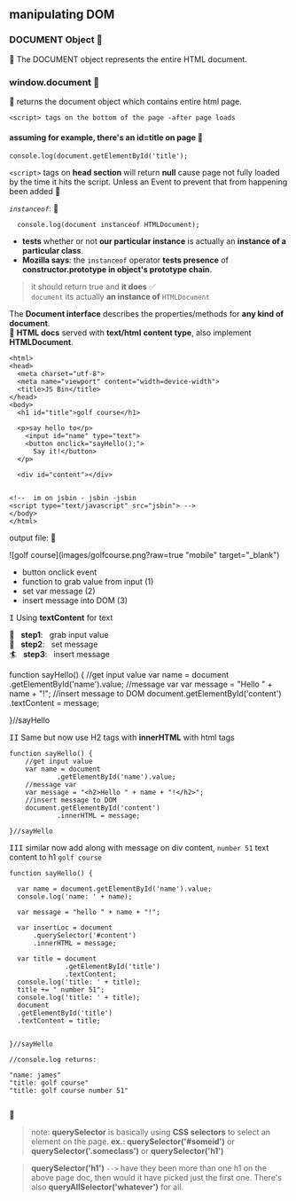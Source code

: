 ## manipulating DOM

### DOCUMENT Object :page_facing_up:
:full_moon_with_face: The DOCUMENT object represents the entire HTML document.

### window.document :page_facing_up:
:full_moon_with_face: returns the document object which contains entire html page.

````
<script> tags on the bottom of the page -after page loads
````
 
#### assuming for example, there's an id=title on page :vertical_traffic_light:

```
console.log(document.getElementById('title');
```


`<script>` tags on **head section** will return **null**
 cause page not fully loaded by the time it hits 
 the script. Unless an Event to prevent that from happening been added :round_pushpin:
 
 _`instanceof`_:  :barber:

````
  console.log(document instanceof HTMLDocument);
````  

- **tests** whether or not **our particular instance** is actually
   an **instance of a particular class**.
-  **Mozilla says**: the `instanceof` operator **tests presence**
  of **constructor.prototype in object's prototype chain**.


> it should return true and **it does** :white_check_mark:   
  `document` its actually **an instance of** `HTMLDocument`
 
The **Document interface** describes the properties/methods
  for **any kind of document**.         
:round_pushpin: **HTML docs** served with **text/html**
**content type**, also implement **HTMLDocument**.
  
````
<html>
<head>
  <meta charset="utf-8">
  <meta name="viewport" content="width=device-width">
  <title>JS Bin</title>
</head>
<body>
  <h1 id="title">golf course</h1>

  <p>say hello to</p>
    <input id="name" type="text">
    <button onclick="sayHello();">
      Say it!</button>
  </p>
  
  <div id="content"></div>
  
  
<!--  im on jsbin - jsbin -jsbin
<script type="text/javascript" src="jsbin"> -->
</body>
</html>

````

output file:  :round_pushpin:


![golf course](images/golfcourse.png?raw=true "mobile" target="_blank")

- button onclick event
- function to grab value from input (1)
- set var message (2)
- insert message into DOM (3)

<kbd>I</kbd>  Using **textContent**  for text  
    
  :ram: &nbsp; **step1**: &nbsp; grab input value  
  :bicyclist: &nbsp; **step2**: &nbsp; set message   
  :surfer: &nbsp; **step3**: &nbsp; insert message  

function sayHello() {
    //get input value
    var name = document
            .getElementById('name').value;
    //message var
    var message = "Hello " + name + "!";
    //insert message to DOM
    document.getElementById('content')
            .textContent = message;

}//sayHello


    
<kbd>II</kbd>
Same but now use H2 tags with **innerHTML** with html tags

````
function sayHello() {
    //get input value
    var name = document
            .getElementById('name').value;
    //message var
    var message = "<h2>Hello " + name + "!</h2>";
    //insert message to DOM
    document.getElementById('content')
            .innerHTML = message;

}//sayHello

````

<kbd>III</kbd>
similar now add along with message on div content,
`number 51` text content to h1 `golf course`

````
function sayHello() {
  
  var name = document.getElementById('name').value;
  console.log('name: ' + name);
  
  var message = "hello " + name + "!";
  
  var insertLoc = document
      .querySelector('#content')
      .innerHTML = message;
  
  var title = document
              .getElementById('title')
              .textContent;
  console.log('title: ' + title);
  title += " number 51";
  console.log('title: ' + title);
  document
  .getElementById('title')
  .textContent = title;
  
  
}//sayHello

//console.log returns:
 
"name: james"
"title: golf course"
"title: golf course number 51"


````
:full_moon_with_face:
> note: **querySelector** is basically using **CSS selectors**
to select an element on the page. **ex.: querySelector('#someid')**
or **querySelector('.someclass')** or **querySelector('h1')**

>**querySelector('h1')** `-->` have they been more than one h1 on the
above page doc, then would it have picked just the first one. 
There's also **queryAllSelector('whatever')** for all.

